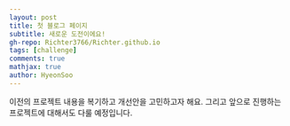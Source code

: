 ```yaml
---
layout: post
title: 첫 블로그 페이지
subtitle: 새로운 도전이에요!
gh-repo: Richter3766/Richter.github.io
tags: [challenge]
comments: true
mathjax: true
author: HyeonSoo
---
```


이전의 프로젝트 내용을 복기하고 개선안을 고민하고자 해요.
그리고 앞으로 진행하는 프로젝트에 대해서도 다룰 예정입니다.
